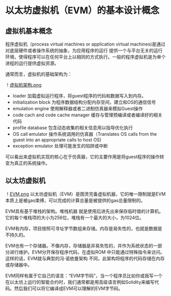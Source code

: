 # 以太坊虚拟机（EVM）的基本设计概念
## 虚拟机基本概念
程序虚拟机（process virtual machines or application virtual machines)是通过对底层硬件或者操作系统的抽象，为应用程序的运行
提供一个与平台无关的运行环境，使得程序可以在任何平台上以相同的方式执行。一般的程序虚拟机是为单个进程的运行提供虚拟资源。

通常而言，虚拟机的基础架构为：

！[虚拟机架构.png](./img/2018410/虚拟机架构.PNG)

- loader 加载虚拟运行程序，将guest程序的代码和数据写入到内存。
- initialization block 为程序数据结构分配内存空间，建立和OS的通信信号
- emulation engine  使用解释器或者二进制仿真器来模拟Guest操作
- code cach and code cache manager 缓存与管理预编译或者编译好的相关代码 
- profile database 包含动态收集的相关信息用以指导优化执行
- OS call emulator 操作系统调用的仿真器（Translates OS calls from the guest into an appropriate calls to host OS)
- exception emulator 处理可能发生的陷阱或中断

可以看出来虚拟机实现的核心在于仿真器，它的主要作用是将guest程序的操作转变为真正的系统操作。
## 以太坊虚拟机

！[EVM.png](./img/2018410/EVM.png)
以太坊虚拟机（EVM）是图灵完备虚拟机器，它的唯一限制就是EVM本质上是被gas束缚，可以完成的计算总量是被提供的gas总量限制的。

EVM具有基于堆栈的架构。堆栈机器 就是使用后进先出来保存临时值的计算机。它的每个堆栈项的大小为256位，堆栈有一个最大的大小，为1024位。

EVM有内存，项目按照可寻址字节数组来存储。内存是易失性的，也就是数据是不持久的。

EVM也有一个存储器。不像内存，存储器是非易失性的，并作为系统状态的一部分进行维护。EVM分开保存程序代码，在虚拟ROM 中只能通过特殊指令来访问。这样的话，EVM就与典型的冯·诺依曼架构 不同，此架构将程序的代码存储在内存或存储器中。

EVM同样有属于它自己的语言：“EVM字节码”，当一个程序员比如你或我写一个在以太坊上运行的智能合约时，我们通常都是用高级语言例如Solidity来编写代码。然后我们可以将它编译成EVM可以理解的EVM字节码。


